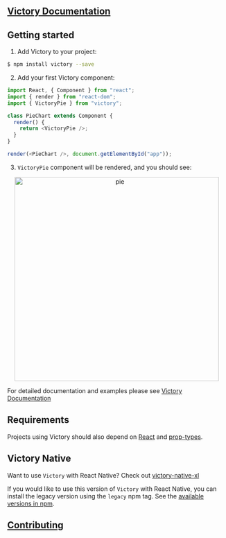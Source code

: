 ## [Victory Documentation](https://commerce.nearform.com/open-source/victory)

## Getting started

1. Add Victory to your project:

```sh
$ npm install victory --save
```

2. Add your first Victory component:

```js
import React, { Component } from "react";
import { render } from "react-dom";
import { VictoryPie } from "victory";

class PieChart extends Component {
  render() {
    return <VictoryPie />;
  }
}

render(<PieChart />, document.getElementById("app"));
```

3. `VictoryPie` component will be rendered, and you should see:

<p align="center">
  <img align="center" width="471" alt="pie" src="https://cloud.githubusercontent.com/assets/3719995/20915779/b51e3652-bb3c-11e6-8243-6e7521a59115.png">
</p>

For detailed documentation and examples please see [Victory Documentation](https://commerce.nearform.com/open-source/victory)

## Requirements

Projects using Victory should also depend on [React][] and [prop-types][].

## Victory Native

Want to use `Victory` with React Native? Check out [victory-native-xl](https://github.com/FormidableLabs/victory-native-xl)

If you would like to use this version of `Victory` with React Native, you can install the legacy version using the `legacy` npm tag. See the [available versions in npm](https://www.npmjs.com/package/victory-native?activeTab=versions).

## [Contributing](CONTRIBUTING.md)

[react]: https://facebook.github.io/react/
[prop-types]: https://github.com/reactjs/prop-types
